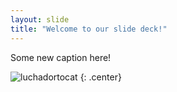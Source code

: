 ```yaml
---
layout: slide
title: "Welcome to our slide deck!"
---
```


Some new caption here!

![luchadortocat](https://octodex.github.com/images/luchadortocat.png)
{: .center}
